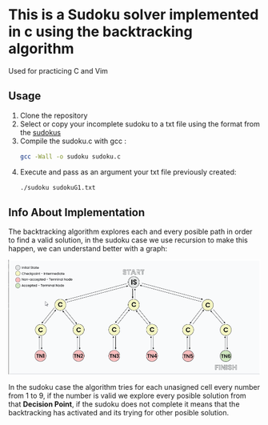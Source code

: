 # This is a Sudoku solver implemented in c using the backtracking algorithm
Used for practicing C and Vim 

## Usage

1. Clone the repository
2. Select or copy your incomplete sudoku to a txt file using the format from the [sudokus]('https://github.com/6upernova/Sudoku-Solver-C/tree/main/sudokus') 
3. Compile the sudoku.c with gcc : 
    ```sh
    gcc -Wall -o sudoku sudoku.c
    ```
4. Execute and pass as an argument your txt file previously created:
    ```sh 
   ./sudoku sudokuG1.txt 
    ```
## Info About Implementation

The backtracking algorithm explores each and every posible path in order to find a valid solution, in the sudoku case we use recursion to make this happen,
we can understand better with a graph:

<img src="2025-02-24 20_03_15-Window.png">

In the sudoku case the algorithm tries for each unasigned cell every number from 1 to 9, if the number is valid we explore every posible solution from that **Decision Point**, if the sudoku does not complete it means that the backtracking has activated and its trying for other posible solution.
 
